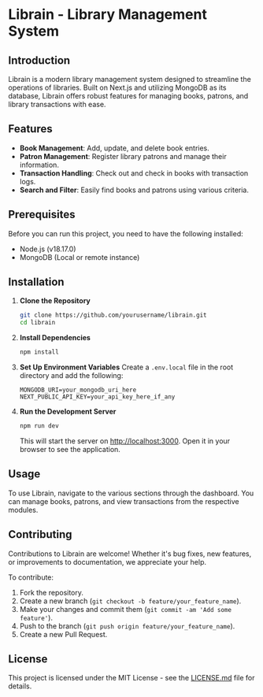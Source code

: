 
# Librain - Library Management System

## Introduction
Librain is a modern library management system designed to streamline the operations of libraries. Built on Next.js and utilizing MongoDB as its database, Librain offers robust features for managing books, patrons, and library transactions with ease.

## Features
- **Book Management**: Add, update, and delete book entries.
- **Patron Management**: Register library patrons and manage their information.
- **Transaction Handling**: Check out and check in books with transaction logs.
- **Search and Filter**: Easily find books and patrons using various criteria.

## Prerequisites
Before you can run this project, you need to have the following installed:
- Node.js (v18.17.0)
- MongoDB (Local or remote instance)

## Installation

1. **Clone the Repository**
   ```bash
   git clone https://github.com/yourusername/librain.git
   cd librain
   ```

2. **Install Dependencies**
   ```bash
   npm install
   ```

3. **Set Up Environment Variables**
   Create a `.env.local` file in the root directory and add the following:
   ```plaintext
   MONGODB_URI=your_mongodb_uri_here
   NEXT_PUBLIC_API_KEY=your_api_key_here_if_any
   ```

4. **Run the Development Server**
   ```bash
   npm run dev
   ```

   This will start the server on [http://localhost:3000](http://localhost:3000). Open it in your browser to see the application.

## Usage
To use Librain, navigate to the various sections through the dashboard. You can manage books, patrons, and view transactions from the respective modules.

## Contributing
Contributions to Librain are welcome! Whether it's bug fixes, new features, or improvements to documentation, we appreciate your help.

To contribute:
1. Fork the repository.
2. Create a new branch (`git checkout -b feature/your_feature_name`).
3. Make your changes and commit them (`git commit -am 'Add some feature'`).
4. Push to the branch (`git push origin feature/your_feature_name`).
5. Create a new Pull Request.

## License
This project is licensed under the MIT License - see the [LICENSE.md](LICENSE) file for details.
